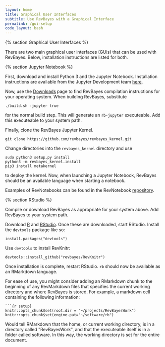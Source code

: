 ```yaml
---
layout: home
title: Graphical User Interfaces
subtitle: Use RevBayes with a Graphical Interface
permalink: /gui-setup
code_layout: bash
---
```


{% section Graphical User Interfaces %}

There are two main graphical user interfaces (GUIs) that can be used with RevBayes. Below, installation instructions are listed for both.

{% section Jupyter Notebook %}

First, download and install Python 3 and the Jupyter Notebook. Installation instructions are available from the Jupyter Development team [here](https://jupyter.readthedocs.io/en/latest/install.html).


Now, use the [Downloads](https://revbayes.github.io/download) page to find RevBayes compilation instructions for your operating system. When building RevBayes, substitute

```
./build.sh -jupyter true
```

for the normal build step. This will generate an `rb-jupyter` executeable. Add this executeable to your system path.

Finally, clone the RevBayes Jupyter Kernel.

```
git clone https://github.com/revbayes/revbayes_kernel.git
```

Change directories into the `revbayes_kernel` directory and use

```
sudo python3 setup.py install
python3 -m revbayes_kernel.install
pip3 install metakernel
```
to deploy the kernel. Now, when launching a Jupyter Notebook, RevBayes should be an available language when starting a notebook.

Examples of RevNotebooks can be found in the RevNotebook [repository](https://github.com/revbayes/RevNotebooks).


{% section RStudio %}

Compile or download RevBayes as appropriate for your system above. Add RevBayes to your system path.

Download [R](https://cran.rstudio.com/) and [RStudio](https://rstudio.com/products/rstudio/download/). Once these are downloaded, start RStudio. Install the `devtools` package like so:

```
install.packages("devtools")
```

Use `devtools` to install RevKnitr:

```
devtools::install_github("revbayes/RevKnitr")
```

Once installation is complete, restart RStudio. `rb` should now be available as an RMarkdown language.

For ease of use, you might consider adding an RMarkdown chunk to the beginning of any RevMarkdown files that specifies
the current working directory and where RevBayes is stored. For example, a markdown cell containing the following information:

```
```{r setup}
knitr::opts_chunk$set(root.dir = "~/projects/RevBayesWork")
knitr::opts_chunk$set(engine.pat="~/software/rb")
```

Would tell RMarkdown that the home, or current working directory, is in a directory called "RevBayesWork",
and that the executeable itself is in a folder called software. In this way, the working directory is set
for the entire document.
